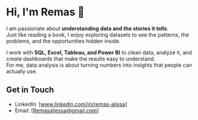 # Hi, I'm Remas 👋

I am passionate about **understanding data and the stories it tells**.  
Just like reading a book, I enjoy exploring datasets to see the patterns, the problems, and the opportunities hidden inside.  

I work with **SQL, Excel, Tableau, and Power BI** to clean data, analyze it, and create dashboards that make the results easy to understand.  
For me, data analysis is about turning numbers into insights that people can actually use.  

## Get in Touch
- LinkedIn: [www.linkedin.com/in/remas-alissa]  
- Email: [Remasaliessa@gmail.com]  
